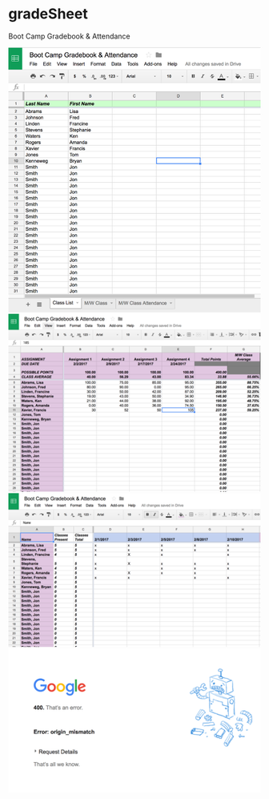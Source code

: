 # gradeSheet
Boot Camp Gradebook &amp; Attendance

![Alt text](/resources/1.png?raw=true "Class List")
![Alt text](/resources/2.png?raw=true "Grade List")
![Alt text](/resources/3.png?raw=true "Attendance")
![Alt text](/resources/Error.png?raw=true "Upload Error")